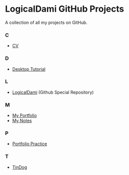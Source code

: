 # LogicalDami GitHub Projects
A collection of all my projects on GitHub.


### C
- <a href="https://github.com/logicaldami/cv">CV</a>


### D
- <a href="https://github.com/logicaldami/desktop-tutorial">Desktop Tutorial</a>


### L
- <a href="https://github.com/logicaldami/logicaldami">LogicalDami</a> (Github Special Repository)


### M
- <a href="https://github.com/logicaldami/myportfolio">My Portfolio</a>
- <a href="https://github.com/logicaldami/mynotes">My Notes</a>


### P
- <a href="https://github.com/logicaldami/portfolio-practice">Portfolio Practice</a>


### T
- <a href="https://github.com/logicaldami/tindog">TinDog</a>
